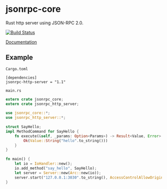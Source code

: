 # jsonrpc-core
Rust http server using JSON-RPC 2.0.

[![Build Status][travis-image]][travis-url]

[travis-image]: https://travis-ci.org/debris/jsonrpc-http-server.svg?branch=master
[travis-url]: https://travis-ci.org/debris/jsonrpc-http-server

[Documentation](http://debris.github.io/jsonrpc-http-server/jsonrpc_http_server/index.html)

## Example

`Cargo.toml`


```
[dependencies]
jsonrpc-http-server = "1.1"
```

`main.rs`

```rust
extern crate jsonrpc_core;
extern crate jsonrpc_http_server;
 
use jsonrpc_core::*;
use jsonrpc_http_server::*;
 
struct SayHello;
impl MethodCommand for SayHello {
    fn execute(&self, _params: Option<Params>) -> Result<Value, Error> {
        Ok(Value::String("hello".to_string()))
    }
}
 
fn main() {
    let io = IoHandler::new();
    io.add_method("say_hello", SayHello);
    let server = Server::new(Arc::new(io));
    server.start("127.0.0.1:3030".to_string(), AccessControlAllowOrigin::Null, 1);
}
```
